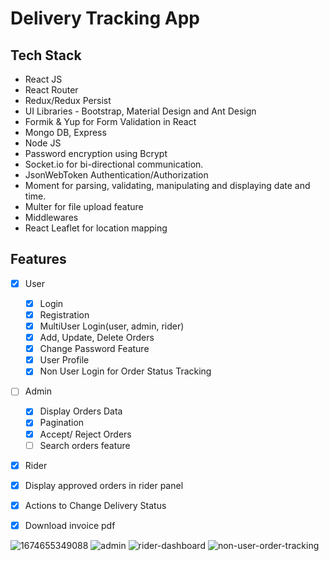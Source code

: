 # Delivery Tracking App


## Tech Stack

* React JS
* React Router
* Redux/Redux Persist
* UI Libraries - Bootstrap, Material Design and Ant Design
* Formik & Yup for Form Validation in React
* Mongo DB, Express
* Node JS
* Password encryption using Bcrypt
* Socket.io for bi-directional communication.
* JsonWebToken Authentication/Authorization
* Moment for parsing, validating, manipulating and displaying date and time.
* Multer for file upload feature
* Middlewares
* React Leaflet for location mapping

## Features
- [x] User
  - [x] Login
  - [x] Registration
  - [x] MultiUser Login(user, admin, rider)
  - [x] Add, Update, Delete Orders
  - [x] Change Password Feature
  - [x] User Profile
  - [x] Non User Login for Order Status Tracking
- [ ] Admin
  - [x] Display Orders Data
  - [x] Pagination
  - [x] Accept/ Reject Orders
  - [ ] Search orders feature
 - [x] Rider
  - [x] Display approved orders in rider panel
  - [x] Actions to Change Delivery Status
  - [x] Download invoice pdf
  

![1674655349088](https://user-images.githubusercontent.com/54535708/214583709-029c6a23-34d1-4627-b3e4-1c23d5705061.png)
![admin](https://user-images.githubusercontent.com/54535708/217307278-0a453aa0-d7b7-49de-b96e-b98c26302b46.png)
![rider-dashboard](https://user-images.githubusercontent.com/54535708/217307301-343c8bcc-0bf3-4d14-bd54-f1e0b40359b8.png)
![non-user-order-tracking](https://user-images.githubusercontent.com/54535708/217307297-d758e9e0-bdcc-4115-95ab-88ef03de3ebc.png)


